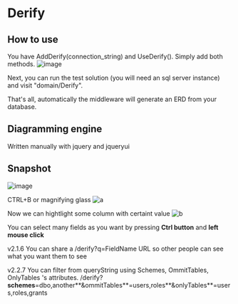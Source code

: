 # Derify

## How to use
You have AddDerify(connection_string) and UseDerify(). Simply add both methods.
![image](https://github.com/JoseSebastianGarcia/Derify/assets/94945762/25f4aa40-5026-433e-a354-a464d2e5ae0a)

Next, you can run the test solution (you will need an sql server instance) and visit "domain/Derify".

That's all, automatically the middleware will generate an ERD from your database.

## Diagramming engine
Written manually with jquery and jqueryui


## Snapshot
![image](https://github.com/JoseSebastianGarcia/Derify/assets/94945762/e4782ef1-0bc4-4368-bd6b-25398da26c76)


CTRL+B or magnifying glass
![a](https://github.com/JoseSebastianGarcia/Derify/assets/94945762/f5217f74-32ea-4c9b-8e03-d1f95c4c9c00)


Now we can hightlight some column with certaint value
![b](https://github.com/JoseSebastianGarcia/Derify/assets/94945762/f05cbbc4-7925-4e1a-98d8-20593060c60e)


You can select many fields as you want by pressing **Ctrl button** and **left mouse click**

v2.1.6
You can share a /derify?q=FieldName URL so other people can see what you want them to see

v2.2.7
You can filter from queryString using Schemes, OmmitTables, OnlyTables 's attributes.
/derify?**schemes**=dbo,another**&ommitTables**=users,roles**&onlyTables**=users,roles,grants
